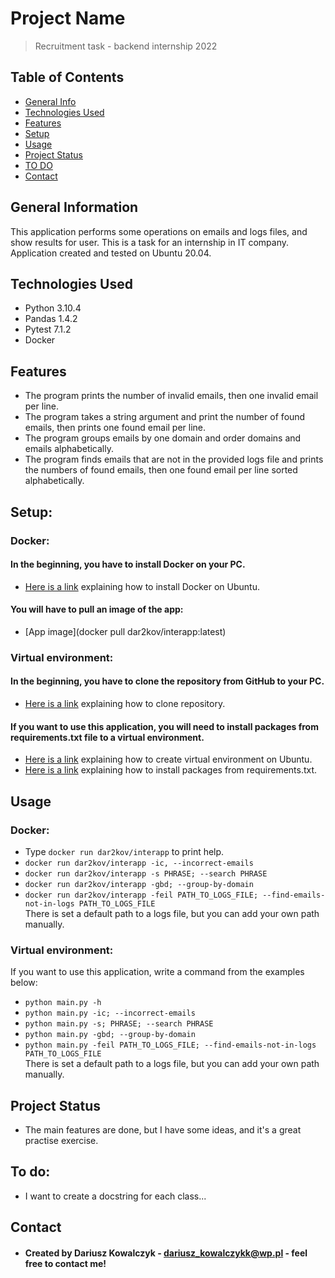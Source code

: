 # Project Name
> Recruitment task - backend internship 2022

## Table of Contents
* [General Info](#general-information)
* [Technologies Used](#technologies-used)
* [Features](#features)
* [Setup](#setup)
* [Usage](#usage)
* [Project Status](#project-status)
* [TO DO](#to-do)
* [Contact](#contact)


## General Information
This application performs some operations on emails and logs files, and show results for user. This is a task for an internship in IT company. Application created and tested on Ubuntu 20.04.

## Technologies Used
* Python 3.10.4
* Pandas 1.4.2
* Pytest 7.1.2
* Docker

## Features

* The program prints the number of invalid emails, then one invalid email per line.
* The program takes a string argument and print the number of found emails, then prints one found email per line.
* The program groups emails by one domain and order domains and emails alphabetically.
* The program finds emails that are not in the provided logs file and prints the numbers of found emails, then one found email per line sorted alphabetically.

## Setup:

### Docker:
#### In the beginning, you have to install Docker on your PC.
* [Here is a link](https://docs.docker.com/engine/install/ubuntu/) explaining how to install Docker on Ubuntu.

#### You will have to pull an image of the app:
* [App image](docker pull dar2kov/interapp:latest)

### Virtual environment:
#### In the beginning, you have to clone the repository from GitHub to your PC.
* [Here is a link](https://docs.github.com/en/repositories/creating-and-managing-repositories/cloning-a-repository) explaining how to clone repository.

#### If you want to use this application, you will need to install packages from requirements.txt file to a virtual environment. 
* [Here is a link](https://www.arubacloud.com/tutorial/how-to-create-a-python-virtual-environment-on-ubuntu.aspx) explaining how to create virtual environment on Ubuntu.
* [Here is a link](https://stackoverflow.com/questions/7225900/how-can-i-install-packages-using-pip-according-to-the-requirements-txt-file-from) explaining how to install packages from requirements.txt.

## Usage

### Docker:
* Type `docker run dar2kov/interapp` to print help.
* `docker run dar2kov/interapp -ic, --incorrect-emails`
* `docker run dar2kov/interapp -s PHRASE; --search PHRASE`
* `docker run dar2kov/interapp -gbd; --group-by-domain`
* `docker run dar2kov/interapp -feil PATH_TO_LOGS_FILE; --find-emails-not-in-logs PATH_TO_LOGS_FILE`\
There is set a default path to a logs file, but you can add your own path manually.

### Virtual environment:
If you want to use this application, write a command from the examples below:
* `python main.py -h`
* `python main.py -ic; --incorrect-emails`
* `python main.py -s; PHRASE; --search PHRASE`
* `python main.py -gbd; --group-by-domain`
* `python main.py -feil PATH_TO_LOGS_FILE; --find-emails-not-in-logs PATH_TO_LOGS_FILE`\
There is set a default path to a logs file, but you can add your own path manually.

## Project Status
* The main features are done, but I have some ideas, and it's a great practise exercise.

## To do:
* I want to create a docstring for each class...


## Contact
* #### Created by Dariusz Kowalczyk - dariusz_kowalczykk@wp.pl - feel free to contact me!
